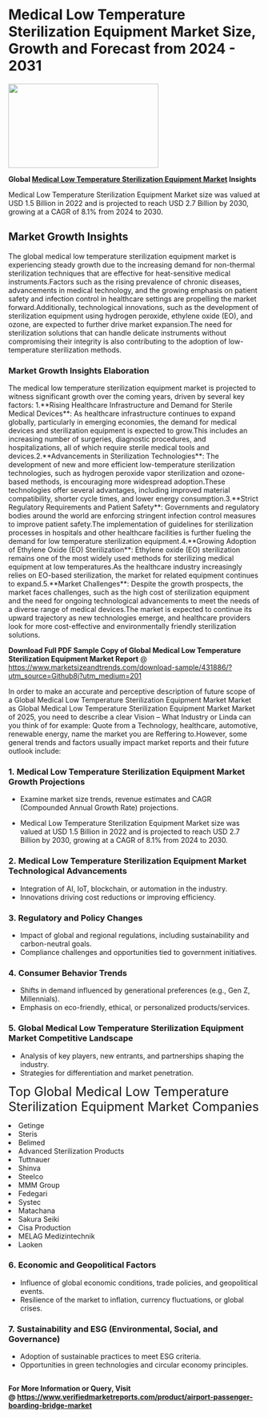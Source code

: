 <H1>Medical Low Temperature Sterilization Equipment Market Size, Growth and Forecast from 2024 - 2031</H1><img class="aligncenter size-medium wp-image-584254" src="https://thirdeyenews.in/wp-content/uploads/2024/09/Global-Market-Research-300x168.jpeg" alt="" width="300" height="168" /><p><strong>Global&nbsp;<a href="https://www.marketsizeandtrends.com/download-sample/431886/?utm_source=Github8j?utm_medium=201">Medical Low Temperature Sterilization Equipment Market</a> Insights</strong></p><p>Medical Low Temperature Sterilization Equipment Market size was valued at USD 1.5 Billion in 2022 and is projected to reach USD 2.7 Billion by 2030, growing at a CAGR of 8.1% from 2024 to 2030.</p><p><h2>Market Growth Insights</h2> The global medical low temperature sterilization equipment market is experiencing steady growth due to the increasing demand for non-thermal sterilization techniques that are effective for heat-sensitive medical instruments.Factors such as the rising prevalence of chronic diseases, advancements in medical technology, and the growing emphasis on patient safety and infection control in healthcare settings are propelling the market forward.Additionally, technological innovations, such as the development of sterilization equipment using hydrogen peroxide, ethylene oxide (EO), and ozone, are expected to further drive market expansion.The need for sterilization solutions that can handle delicate instruments without compromising their integrity is also contributing to the adoption of low-temperature sterilization methods. <h3>Market Growth Insights Elaboration</h3> The medical low temperature sterilization equipment market is projected to witness significant growth over the coming years, driven by several key factors: 1.**Rising Healthcare Infrastructure and Demand for Sterile Medical Devices**: As healthcare infrastructure continues to expand globally, particularly in emerging economies, the demand for medical devices and sterilization equipment is expected to grow.This includes an increasing number of surgeries, diagnostic procedures, and hospitalizations, all of which require sterile medical tools and devices.2.**Advancements in Sterilization Technologies**: The development of new and more efficient low-temperature sterilization technologies, such as hydrogen peroxide vapor sterilization and ozone-based methods, is encouraging more widespread adoption.These technologies offer several advantages, including improved material compatibility, shorter cycle times, and lower energy consumption.3.**Strict Regulatory Requirements and Patient Safety**: Governments and regulatory bodies around the world are enforcing stringent infection control measures to improve patient safety.The implementation of guidelines for sterilization processes in hospitals and other healthcare facilities is further fueling the demand for low temperature sterilization equipment.4.**Growing Adoption of Ethylene Oxide (EO) Sterilization**: Ethylene oxide (EO) sterilization remains one of the most widely used methods for sterilizing medical equipment at low temperatures.As the healthcare industry increasingly relies on EO-based sterilization, the market for related equipment continues to expand.5.**Market Challenges**: Despite the growth prospects, the market faces challenges, such as the high cost of sterilization equipment and the need for ongoing technological advancements to meet the needs of a diverse range of medical devices.The market is expected to continue its upward trajectory as new technologies emerge, and healthcare providers look for more cost-effective and environmentally friendly sterilization solutions.</p><p><span class=""><strong>Download Full PDF Sample Copy of Global Medical Low Temperature Sterilization Equipment Market Report</strong> @ <a href="https://www.marketsizeandtrends.com/download-sample/431886/?utm_source=Github8j?utm_medium=201" target="_blank">https://www.marketsizeandtrends.com/download-sample/431886/?utm_source=Github8j?utm_medium=201</a></span></p><p>In order to make an accurate and perceptive description of future scope of a Global&nbsp;Medical Low Temperature Sterilization Equipment Market Market as Global&nbsp;Medical Low Temperature Sterilization Equipment Market Market of 2025, you need to describe a clear Vision &ndash; What Industry or Linda can you think of for example: Quote from a Technology, healthcare, automotive, renewable energy, name the market you are Reffering to.However, some general trends and factors usually impact market reports and their future outlook include:</p><h3>1.&nbsp;<strong>Medical Low Temperature Sterilization Equipment Market Growth Projections</strong></h3><ul><li>Examine market size trends, revenue estimates and CAGR (Compounded Annual Growth Rate) projections.</li><li><p>Medical Low Temperature Sterilization Equipment Market size was valued at USD 1.5 Billion in 2022 and is projected to reach USD 2.7 Billion by 2030, growing at a CAGR of 8.1% from 2024 to 2030.</p></li></ul><h3>2.&nbsp;<strong>Medical Low Temperature Sterilization Equipment Market Technological Advancements</strong></h3><ul><li>Integration of AI, IoT, blockchain, or automation in the industry.</li><li>Innovations driving cost reductions or improving efficiency.</li></ul><h3>3.&nbsp;<strong>Regulatory and Policy Changes</strong></h3><ul><li>Impact of global and regional regulations, including sustainability and carbon-neutral goals.</li><li>Compliance challenges and opportunities tied to government initiatives.</li></ul><h3>4.&nbsp;<strong>Consumer Behavior Trends</strong></h3><ul><li>Shifts in demand influenced by generational preferences (e.g., Gen Z, Millennials).</li><li>Emphasis on eco-friendly, ethical, or personalized products/services.</li></ul><h3>5.&nbsp;<strong>Global Medical Low Temperature Sterilization Equipment Market Competitive Landscape</strong></h3><ul><li>Analysis of key players, new entrants, and partnerships shaping the industry.</li><li>Strategies for differentiation and market penetration.</li></ul><p data-pm-slice="1 1 []"><span style="color: inherit; font-family: inherit; font-size: 25px;">Top Global Medical Low Temperature Sterilization Equipment Market Companies</span></p><div class="" data-test-id=""><p><li>Getinge</li><li> Steris</li><li> Belimed</li><li> Advanced Sterilization Products</li><li> Tuttnauer</li><li> Shinva</li><li> Steelco</li><li> MMM Group</li><li> Fedegari</li><li> Systec</li><li> Matachana</li><li> Sakura Seiki</li><li> Cisa Production</li><li> MELAG Medizintechnik</li><li> Laoken</li></p></div><h3>6.&nbsp;<strong>Economic and Geopolitical Factors</strong></h3><ul><li>Influence of global economic conditions, trade policies, and geopolitical events.</li><li>Resilience of the market to inflation, currency fluctuations, or global crises.</li></ul><h3>7.&nbsp;<strong>Sustainability and ESG (Environmental, Social, and Governance)</strong></h3><ul><li>Adoption of sustainable practices to meet ESG criteria.</li><li>Opportunities in green technologies and circular economy principles.</li></ul><h2><strong style="font-size: 14px;">For More Information or Query, Visit @&nbsp;</strong><a style="background-color: #ffffff; font-size: 14px;" href="https://www.marketsizeandtrends.com/report/medical-low-temperature-sterilization-equipment-market/" target="_blank">https://www.verifiedmarketreports.com/product/airport-passenger-boarding-bridge-market</a></h2>